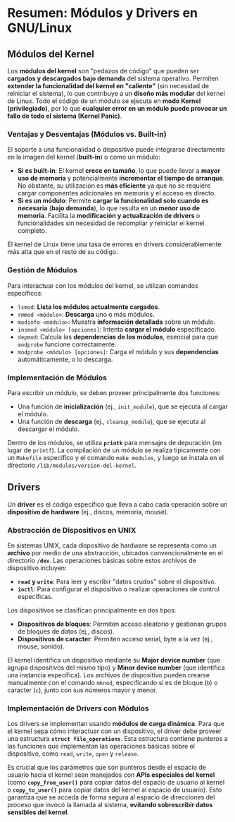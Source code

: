# Resumen: Módulos y Drivers en GNU/Linux

## Módulos del Kernel

Los **módulos del kernel** son "pedazos de código" que pueden ser **cargados y descargados bajo demanda** del sistema operativo. Permiten **extender la funcionalidad del kernel en "caliente"** (sin necesidad de reiniciar el sistema), lo que contribuye a un **diseño más modular** del kernel de Linux. Todo el código de un módulo se ejecuta en **modo Kernel (privilegiado)**, por lo que **cualquier error en un módulo puede provocar un fallo de todo el sistema (Kernel Panic)**.

### Ventajas y Desventajas (Módulos vs. Built-in)

El soporte a una funcionalidad o dispositivo puede integrarse directamente en la imagen del kernel (**built-in**) o como un módulo:

* **Si es built-in**: El kernel **crece en tamaño**, lo que puede llevar a **mayor uso de memoria** y potencialmente **incrementar el tiempo de arranque**. No obstante, su utilización es **más eficiente** ya que no se requiere cargar componentes adicionales en memoria y el acceso es directo.
* **Si es un módulo**: Permite **cargar la funcionalidad solo cuando es necesaria** (**bajo demanda**), lo que resulta en un **menor uso de memoria**. Facilita la **modificación y actualización de drivers** o funcionalidades sin necesidad de recompilar y reiniciar el kernel completo.

El kernel de Linux tiene una tasa de errores en drivers considerablemente más alta que en el resto de su código.

### Gestión de Módulos

Para interactuar con los módulos del kernel, se utilizan comandos específicos:

* `lsmod`: **Lista los módulos actualmente cargados**.
* `rmmod <módulo>`: **Descarga** uno o más módulos.
* `modinfo <módulo>`: Muestra **información detallada** sobre un módulo.
* `insmod <módulo> [opciones]`: Intenta **cargar el módulo** especificado.
* `depmod`: Calcula las **dependencias de los módulos**, esencial para que `modprobe` funcione correctamente.
* `modprobe <módulo> [opciones]`: Carga el módulo y sus **dependencias** automáticamente, o lo descarga.

### Implementación de Módulos

Para escribir un módulo, se deben proveer principalmente dos funciones:

* Una función de **inicialización** (ej., `init_module`), que se ejecuta al cargar el módulo.
* Una función de **descarga** (ej., `cleanup_module`), que se ejecuta al descargar el módulo.

Dentro de los módulos, se utiliza **`printk`** para mensajes de depuración (en lugar de `printf`). La compilación de un módulo se realiza típicamente con un `Makefile` específico y el comando `make modules`, y luego se instala en el directorio `/lib/modules/version-del-kernel`.

## Drivers

Un **driver** es el código específico que lleva a cabo cada operación sobre un **dispositivo de hardware** (ej., discos, memoria, mouse).

### Abstracción de Dispositivos en UNIX

En sistemas UNIX, cada dispositivo de hardware se representa como un **archivo** por medio de una abstracción, ubicados convencionalmente en el directorio **`/dev`**. Las operaciones básicas sobre estos archivos de dispositivo incluyen:

* **`read` y `write`**: Para leer y escribir "datos crudos" sobre el dispositivo.
* **`ioctl`**: Para configurar el dispositivo o realizar operaciones de control específicas.

Los dispositivos se clasifican principalmente en dos tipos:

* **Dispositivos de bloques**: Permiten acceso aleatorio y gestionan grupos de bloques de datos (ej., discos).
* **Dispositivos de caracter**: Permiten acceso serial, byte a la vez (ej., mouse, sonido).

El kernel identifica un dispositivo mediante su **Major device number** (que agrupa dispositivos del mismo tipo) y **Minor device number** (que identifica una instancia específica). Los archivos de dispositivo pueden crearse manualmente con el comando `mknod`, especificando si es de bloque (`b`) o caracter (`c`), junto con sus números mayor y menor.

### Implementación de Drivers con Módulos

Los drivers se implementan usando **módulos de carga dinámica**. Para que el kernel sepa cómo interactuar con un dispositivo, el driver debe proveer una estructura **`struct file_operations`**. Esta estructura contiene punteros a las funciones que implementan las operaciones básicas sobre el dispositivo, como `read`, `write`, `open` y `release`.

Es crucial que los parámetros que son punteros desde el espacio de usuario hacia el kernel sean manejados con **APIs especiales del kernel** (como **`copy_from_user()`** para copiar datos del espacio de usuario al kernel o **`copy_to_user()`** para copiar datos del kernel al espacio de usuario). Esto garantiza que se acceda de forma segura al espacio de direcciones del proceso que invocó la llamada al sistema, **evitando sobrescribir datos sensibles del kernel**.
